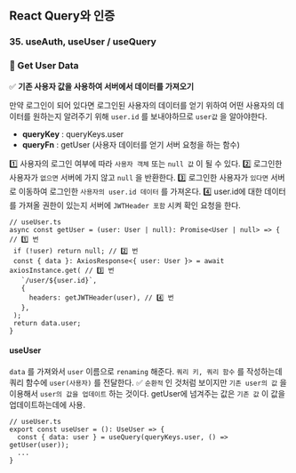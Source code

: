 ## React Query와 인증
### 35. useAuth, useUser / useQuery

### 📌 Get User Data

✅ **기존 사용자 값을 사용하여 서버에서 데이터를 가져오기**

만약 로그인이 되어 있다면 로그인된 사용자의 데이터를 얻기 위하여 어떤 사용자의 데이터를 원하는지 알려주기 위해 `user.id` 를 보내야하므로 `user값` 을 알아야한다.

- **queryKey** : queryKeys.user
- **queryFn** : getUser (사용자 데이터를 얻기 서버 요청을 하는 함수)

1️⃣ 사용자의 로그인 여부에 따라 `사용자 객체` 또는 `null 값` 이 될 수 있다.
2️⃣ 로그인한 사용자가 `없으면` 서버에 가지 않고 `null` 을 반환한다.
3️⃣ 로그인한 사용자가 `있다면` 서버로 이동하여 로그인한 `사용자의 user.id 데이터` 를 가져온다.
4️⃣ user.id에 대한 데이터를 가져올 권한이 있는지 서버에 `JWTHeader 포함` 시켜 확인 요청을 한다.

```tsx
// useUser.ts
async const getUser = (user: User | null): Promise<User | null> => { // 1️⃣ 번
 if (!user) return null; // 2️⃣ 번
 const { data }: AxiosResponse<{ user: User }> = await axiosInstance.get( // 3️⃣ 번
   `/user/${user.id}`,
   {
     headers: getJWTHeader(user), // 4️⃣ 번
   },
 );
 return data.user;
}
```

#### useUser

`data` 를 가져와서 `user` 이름으로 `renaming` 해준다. `쿼리 키, 쿼리 함수` 를 작성하는데 쿼리 함수에 `user(사용자)` 를 전달한다. 
✅ `순환적` 인 것처럼 보이지만 `기존 user의 값` 을 이용해서 `user의 값을 업데이트` 하는 것이다.
getUser에 넘겨주는 값은 `기존 값`  이 값을 업데이트하는데에 사용.

```tsx
// useUser.ts
export const useUser = (): UseUser => {
  const { data: user } = useQuery(queryKeys.user, () => getUser(user));
  ...
}
```

<!--

#### 여기서 문제는 무엇일까?

> `const { data: user }` 에서 user가 처음부터 정의되지 않았다면 `falsy` 값이 나와서 null이 반환되고 어떤 사용자 데이터도 가져오지 못한다.

#### 그럼 user는 어떻게 정의할까?

- 

-->